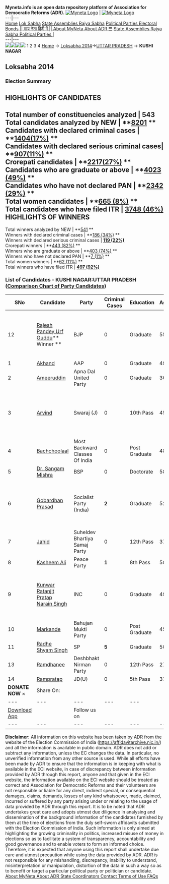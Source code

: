 **Myneta.info is an open data repository platform of Association for Democratic Reforms (ADR).**
[![Myneta Logo](https://www.myneta.info/lib/img/myneta-logo.png)](https://www.myneta.info/) | [![Myneta Logo](https://www.myneta.info/lib/img/adr-logo.png)](https://adrindia.org)  
---|---  
[Home](https://www.myneta.info/) [Lok Sabha](https://www.myneta.info/#ls "Lok Sabha") [ State Assemblies ](https://www.myneta.info/#sa "State Assemblies") [Rajya Sabha](https://www.myneta.info/#rs "Rajya Sabha") [Political Parties ](https://www.myneta.info/party "Political Parties") [ Electoral Bonds ](https://www.myneta.info/electoral_bonds "Electoral Bonds") [ || माय नेता हिंदी में || ](https://translate.google.co.in/translate?prev=hp&hl=en&js=y&u=www.myneta.info&sl=en&tl=hi&history_state0=) [ About MyNeta ](https://adrindia.org/content/about-myneta) [ About ADR ](https://adrindia.org/about-adr/who-we-are) [☰](javascript:void\(0\))
[ State Assemblies ](https://www.myneta.info/#sa "State Assemblies") [ Rajya Sabha ](https://www.myneta.info/#rs "Rajya Sabha") [ Political Parties ](https://www.myneta.info/party "Political Parties")
|   
---|---  
![](https://www.myneta.info/lib/img/banner/banner-1.png)![](https://www.myneta.info/lib/img/banner/banner-2.png)![](https://www.myneta.info/lib/img/banner/banner-3.png)![](https://www.myneta.info/lib/img/banner/banner-4.png)
1  2  3  4 
[Home](https://www.myneta.info/) → [Loksabha 2014](https://www.myneta.info/ls2014/)→[UTTAR PRADESH](https://www.myneta.info/ls2014/index.php?action=show_constituencies&state_id=24) → **KUSHI NAGAR**
### 
## Loksabha 2014
###  Election Summary 
HIGHLIGHTS OF CANDIDATES  
---  
Total number of constituencies analyzed |  543   
Total candidates analyzed by NEW | **[8201](https://www.myneta.info/ls2014/index.php?action=summary&subAction=candidates_analyzed&sort=candidate#summary) **  
Candidates with declared criminal cases | **[1404(17%)](https://www.myneta.info/ls2014/index.php?action=summary&subAction=crime&sort=candidate#summary) **  
Candidates with declared serious criminal cases| **[907(11%)](https://www.myneta.info/ls2014/index.php?action=summary&subAction=serious_crime&sort=candidate#summary) **  
Crorepati candidates | **[2217(27%)](https://www.myneta.info/ls2014/index.php?action=summary&subAction=crorepati&sort=candidate#summary) **  
Candidates who are graduate or above | **[4023 (49%)](https://www.myneta.info/ls2014/index.php?action=summary&subAction=education&sort=candidate#summary) **  
Candidates who have not declared PAN | **[2342 (29%)](https://www.myneta.info/ls2014/index.php?action=summary&subAction=without_pan&sort=candidate#summary) **  
Total women candidates | **[665 (8%)](https://www.myneta.info/ls2014/index.php?action=summary&subAction=women_candidate&sort=candidate#summary) **  
Total candidates who have filed ITR | [**3748 (46%)**](https://www.myneta.info/ls2014/index.php?action=summary&subAction=filed_itr&sort=candidate#summary)  
HIGHLIGHTS OF WINNERS  
---  
Total winners analyzed by NEW | **[541](https://www.myneta.info/ls2014/index.php?action=summary&subAction=winner_analyzed&sort=candidate#summary) **  
Winners with declared criminal cases | **[186 (34%)](https://www.myneta.info/ls2014/index.php?action=summary&subAction=winner_crime&sort=candidate#summary) **  
Winners with declared serious criminal cases | **[119 (22%)](https://www.myneta.info/ls2014/index.php?action=summary&subAction=winner_serious_crime&sort=candidate#summary)**  
Crorepati winners | **[443 (82%)](https://www.myneta.info/ls2014/index.php?action=summary&subAction=winner_crorepati&sort=candidate#summary) **  
Winners who are graduate or above | **[403 (74%)](https://www.myneta.info/ls2014/index.php?action=summary&subAction=winner_education&sort=candidate#summary) **  
Winners who have not declared PAN | **[7 (1%)](https://www.myneta.info/ls2014/index.php?action=summary&subAction=winner_without_pan&sort=candidate#summary) **  
Total women winners | **[62 (11%)](https://www.myneta.info/ls2014/index.php?action=summary&subAction=winner_women&sort=candidate#summary) **  
Total winners who have filed ITR | [**497 (92%)**](https://www.myneta.info/ls2014/index.php?action=summary&subAction=winner_filed_itr&sort=candidate#summary)  
### List of Candidates - KUSHI NAGAR:UTTAR PRADESH ([Comparison Chart of Party Candidates](https://www.myneta.info/ls2014/comparisonchart.php?constituency_id=92))
SNo | Candidate| Party| Criminal Cases| Education| Age| Total Assets| Liabilities  
---|---|---|---|---|---|---|---  
12  | [Rajesh Pandey Urf Guddu](https://www.myneta.info/ls2014/candidate.php?candidate_id=9262)** Winner ** | BJP | 0 | Graduate| 55 | ![](https://myneta.info/image_v2.php?myneta_folder=ls2014&candidate_id=9262&col=ta) | ![](https://myneta.info/image_v2.php?myneta_folder=ls2014&candidate_id=9262&col=lia)  
1  | [Akhand](https://www.myneta.info/ls2014/candidate.php?candidate_id=9263) | AAP | 0 | Graduate| 49 | Rs 24,07,300 ~ 24 Lacs+ | Rs 0 ~   
2  | [Ameeruddin](https://www.myneta.info/ls2014/candidate.php?candidate_id=9657) | Apna Dal United Party | 0 | Graduate| 36 | Rs 28,50,774 ~ 28 Lacs+ | Rs 0 ~   
3  | [Arvind](https://www.myneta.info/ls2014/candidate.php?candidate_id=9660) | Swaraj (J) | 0 | 10th Pass| 45 | ![](https://myneta.info/image_v2.php?myneta_folder=ls2014&candidate_id=9660&col=ta) | ![](https://myneta.info/image_v2.php?myneta_folder=ls2014&candidate_id=9660&col=lia)  
4  | [Bachchoolaal](https://www.myneta.info/ls2014/candidate.php?candidate_id=9664) | Most Backward Classes Of India | 0 | Post Graduate| 48 | Rs 31,90,686 ~ 31 Lacs+ | Rs 6,00,000 ~ 6 Lacs+  
5  | [Dr. Sangam Mishra](https://www.myneta.info/ls2014/candidate.php?candidate_id=9267) | BSP | 0 | Doctorate| 58 | Rs 46,54,06,959 ~ 46 Crore+ | Rs 1,28,05,267 ~ 1 Crore+  
6  | [Gobardhan Prasad](https://www.myneta.info/ls2014/candidate.php?candidate_id=9662) | Socialist Party (India) | **2** | Graduate| 52 | ![](https://myneta.info/image_v2.php?myneta_folder=ls2014&candidate_id=9662&col=ta) | ![](https://myneta.info/image_v2.php?myneta_folder=ls2014&candidate_id=9662&col=lia)  
7  | [Jahid](https://www.myneta.info/ls2014/candidate.php?candidate_id=9669) | Suheldev Bhartiya Samaj Party | 0 | 12th Pass| 37 | Rs 1,25,000 ~ 1 Lacs+ | Rs 0 ~   
8  | [Kasheem Ali](https://www.myneta.info/ls2014/candidate.php?candidate_id=9659) | Peace Party | **1** | 8th Pass| 50 | Rs 21,14,514 ~ 21 Lacs+ | Rs 0 ~   
9  | [Kunwar Ratanjit Pratap Narain Singh](https://www.myneta.info/ls2014/candidate.php?candidate_id=9265) | INC | 0 | Graduate| 49 | ![](https://myneta.info/image_v2.php?myneta_folder=ls2014&candidate_id=9265&col=ta) | ![](https://myneta.info/image_v2.php?myneta_folder=ls2014&candidate_id=9265&col=lia)  
10  | [Markande](https://www.myneta.info/ls2014/candidate.php?candidate_id=9658) | Bahujan Mukti Party | 0 | Post Graduate| 45 | Rs 3,47,73,186 ~ 3 Crore+ | Rs 33,75,000 ~ 33 Lacs+  
11  | [Radhe Shyam Singh](https://www.myneta.info/ls2014/candidate.php?candidate_id=9264) | SP | **5** | Graduate| 50 | Rs 1,83,78,453 ~ 1 Crore+ | Rs 2,52,249 ~ 2 Lacs+  
13  | [Ramdhanee](https://www.myneta.info/ls2014/candidate.php?candidate_id=9666) | Deshbhakt Nirman Party | 0 | 12th Pass| 27 | Rs 70,000 ~ 70 Thou+ | Rs 0 ~   
14  | [Rampratap](https://www.myneta.info/ls2014/candidate.php?candidate_id=9266) | JD(U) | 0 | 5th Pass| 37 | Rs 5,70,000 ~ 5 Lacs+ | Rs 0 ~   
|  **DONATE NOW** × |  Share On:  | [](https://api.whatsapp.com/send?text=https%3A%2F%2Fmyneta.info%2Fpunjab2022%2Findex.php%3Faction%3Dshow_constituencies%26state_id%3D19) | [](https://www.facebook.com/sharer/sharer.php?u=https%3A%2F%2Fmyneta.info%2Fpunjab2022%2Findex.php%3Faction%3Dshow_constituencies%26state_id%3D19) | [](https://twitter.com/share?url=https%3A%2F%2Fmyneta.info%2Fpunjab2022%2Findex.php%3Faction%3Dshow_constituencies%26state_id%3D19)  
---|---|---|---|---  
| [ Download App ](https://play.google.com/store/apps/details?id=com.webrosoft.myneta1&pcampaignid=pcampaignidMKT-Other-global-all-co-prtnr-py-PartBadge-Mar2515-1) | [](https://play.google.com/store/apps/details?id=com.webrosoft.myneta1&pcampaignid=pcampaignidMKT-Other-global-all-co-prtnr-py-PartBadge-Mar2515-1) |  Follow us on  | [](https://www.facebook.com/adrindia.org/) | [](https://twitter.com/adrspeaks) | [](https://groups.google.com/g/national-election-watch?hl=en&pli=1) | [](https://www.instagram.com/adrspeaks/) | [](https://www.youtube.com/user/adrspeaks) | [](https://sharechat.com/profile/adrspeaks)  
---|---|---|---|---|---|---|---|---  
**Disclaimer:** All information on this website has been taken by ADR from the website of the Election Commission of India (https://affidavitarchive.nic.in/) and all the information is available in public domain. ADR does not add or subtract any information, unless the EC changes the data. In particular, no unverified information from any other source is used. While all efforts have been made by ADR to ensure that the information is in keeping with what is available in the ECI website, in case of discrepancy between information provided by ADR through this report, anyone and that given in the ECI website, the information available on the ECI website should be treated as correct and Association for Democratic Reforms and their volunteers are not responsible or liable for any direct, indirect special, or consequential damages, claims, demands, losses of any kind whatsoever, made, claimed, incurred or suffered by any party arising under or relating to the usage of data provided by ADR through this report. It is to be noted that ADR undertakes great care and adopts utmost due diligence in analysing and dissemination of the background information of the candidates furnished by them at the time of elections from the duly self-sworn affidavits submitted with the Election Commission of India. Such information is only aimed at highlighting the growing criminality in politics, increased misuse of money in elections so as to facilitate a system of transparency, accountability and good governance and to enable voters to form an informed choice. Therefore, it is expected that anyone using this report shall undertake due care and utmost precaution while using the data provided by ADR. ADR is not responsible for any mishandling, discrepancy, inability to understand, misinterpretation or manipulation, distortion of the data in such a way so as to benefit or target a particular political party or politician or candidate. 
[ About MyNeta ](https://adrindia.org/content/about-myneta) [ About ADR ](https://adrindia.org/about-adr/who-we-are) [ State Coordinators ](https://adrindia.org/about-adr/state-coordinators) [ Contact ](https://adrindia.org/contact-us) [ Terms of Use ](https://adrindia.org/content/adr-terms-use) [ FAQs ](https://adrindia.org/content/faqs)
